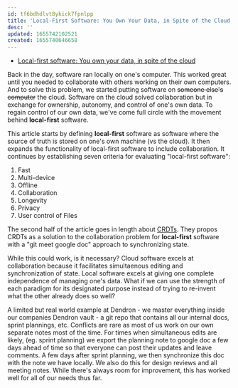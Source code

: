```yaml
---
id: tf6bdhdlvt8ykick7fpnlpp
title: 'Local-First Software: You Own Your Data, in Spite of the Cloud'
desc: ''
updated: 1655742102521
created: 1655740646658
---
```


- [Local-first software: You own your data, in spite of the cloud](https://www.inkandswitch.com/local-first/)

Back in the day, software ran locally on one's computer. 
This worked great until you needed to collaborate with others working on their own computers. 
And to solve this problem, we started putting software on ~~someone else's computer~~ the cloud. 
Software on the cloud solved collaboration but in exchange for ownership, autonomy, and control of one's own data. To regain control of our own data, we've come full circle with the movement behind **local-first** software. 

This article starts by defining **local-first** software as software where the source of truth is stored on one's own machine (vs the cloud). It then expands the functionality of local-first software to include collaboration. It continues by establishing seven criteria for evaluating "local-first software":

1. Fast 
2. Multi-device 
3. Offline 
4. Collaboration 
5. Longevity 
6. Privacy 
7. User control of Files

The second half of the article goes in length about [CRDTs](https://en.wikipedia.org/wiki/Conflict-free_replicated_data_type). They propos CRDTs as a solution to the collaboration problem for **local-first** software with a "git meet google doc" approach to synchronizing state. 

While this could work, is it necessary? Cloud software excels at collaboration because it facilitates simultaenous editing and synchronization of state. Local software excels at giving one complete independence of managing one's data. What if we can use the strength of each paradigm for its designated purpose instead of trying to re-invent what the other already does so well? 

A limited but real world example at Dendron - we master everything inside our companies Dendron vault - a git repo that contains all our internal docs, sprint plannings, etc. Conflicts are rare as most of us work on our own separate notes most of the time. For times when simultaneous edits are likely, (eg. sprint planning) we export the planning note to google doc a few days ahead of time so that everyone can post their updates and leave comments. A few days after sprint planning, we then synchronize this doc with the note we have locally. We also do this for design reviews and all meeting notes. While there's always room for improvement, this has worked well for all of our needs thus far. 